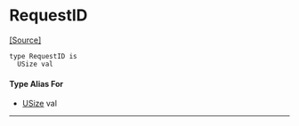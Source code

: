 # RequestID
<span class="source-link">[[Source]](src/http_server/request_ids.md#L3)</span>
```pony
type RequestID is
  USize val
```

#### Type Alias For

* [USize](builtin-USize.md) val

---


